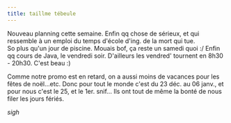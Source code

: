 ```yaml
---
title: taillme tébeule
---
```


Nouveau planning cette semaine. Enfin qq chose de sérieux, et qui ressemble à
un emploi du temps d'école d'ing. de la mort qui tue.  
So plus qu'un jour de piscine. Mouais bof, ça reste un samedi quoi :/ Enfin qq
cours de Java, le vendredi soir. D'ailleurs les vendred' tournent en 8h30 -
20h30. C'est beau :)

Comme notre promo est en retard, on a aussi moins de vacances pour les fêtes
de noël...etc. Donc pour tout le monde c'est du 23 déc. au 06 janv., et pour
nous c'est le 25, et le 1er. snif... Ils ont tout de même la bonté de nous
filer les jours fériés.

*sigh*

